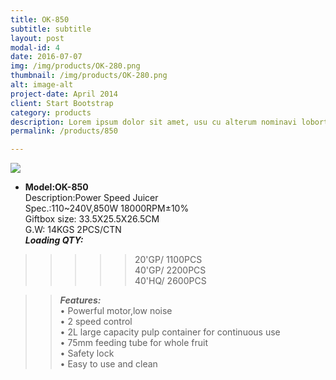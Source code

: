 ```yaml
---
title: OK-850
subtitle: subtitle
layout: post
modal-id: 4
date: 2016-07-07
img: /img/products/OK-280.png
thumbnail: /img/products/OK-280.png
alt: image-alt
project-date: April 2014
client: Start Bootstrap
category: products
description: Lorem ipsum dolor sit amet, usu cu alterum nominavi lobortis. At duo novum diceret. Tantas apeirian vix et, usu sanctus postulant inciderint ut, populo diceret necessitatibus in vim. Cu eum dicam feugiat noluisse.
permalink: /products/850

---
```

![](http://i.imgur.com/DZ9GYTi.jpg)  

- **Model:OK-850**   
Description:Power Speed Juicer  
Spec.:110~240V,850W   18000RPM±10%  
Giftbox size: 33.5X25.5X26.5CM   
  G.W: 14KGS   2PCS/CTN    
**_Loading QTY:_**    
>>>>>20'GP/  1100PCS  
       40'GP/  2200PCS  
       40'HQ/  2600PCS     

  >> **_Features:_**  
• Powerful motor,low noise  
• 2 speed control       
• 2L large capacity pulp container for continuous use   
• 75mm feeding tube for whole fruit  
• Safety lock     
• Easy to use and clean
